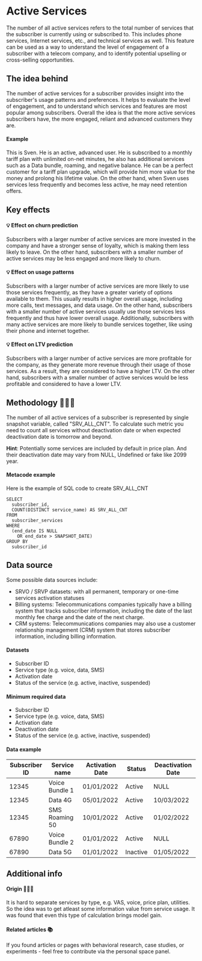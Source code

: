 <!--
NAME: Number of All Active Services
TAGS
Industries: Telecom
Tasks: Churn prediction, LTV
Sources: FeatureHub.AI
Entities: Active Services
 -->
 
# Active Services 

The number of all active services refers to the total number of services that the subscriber is currently using or subscribed to. This includes phone services, Internet services, etc., and technical services as well. 
This feature can be used as a way to understand the level of engagement of a subscriber with a telecom company, and to identify potential upselling or cross-selling opportunities.

## The idea behind

The number of active services for a subscriber provides insight into the subscriber's usage patterns and preferences. It helps to evaluate the level of engagement, and to understand which services and features are most popular among subscribers. Overall the idea is that the more active services subscribers have, the more engaged, reliant and advanced customers they are. 

#### Example 

This is Sven. He is an active, advanced user. He is subscribed to a monthly tariff plan with unlimited on-net minutes, he also has additional services such as a Data bundle, roaming, and negative balance. He can be a perfect customer for a tariff plan upgrade, which will provide him more value for the money and prolong his lifetime value. On the other hand, when Sven uses services less frequently and becomes less active, he may need retention offers. 
 
## Key effects
 
#### 💡 Effect on churn prediction

Subscribers with a larger number of active services are more invested in the company and have a stronger sense of loyalty, which is making them less likely to leave. On the other hand, subscribers with a smaller number of active services may be less engaged and more likely to churn. 

#### 💡 Effect on usage patterns 

Subscribers with a larger number of active services are more likely to use those services frequently, as they have a greater variety of options available to them. This usually results in higher overall usage, including more calls, text messages, and data usage. On the other hand, subscribers with a smaller number of active services usually use those services less frequently and thus have lower overall usage. Additionally, subscribers with many active services are more likely to bundle services together, like using their phone and internet together.

#### 💡 Effect on LTV prediction

Subscribers with a larger number of active services are more profitable for the company, as they generate more revenue through their usage of those services. As a result, they are considered to have a higher LTV. On the other hand, subscribers with a smaller number of active services would be less profitable and considered to have a lower LTV. 

## Methodology 👨🏻‍💻

The number of all active services of a subscriber is represented by single snapshot variable, called "SRV_ALL_CNT". To calculate such metric you need to count all services without deactivation date or when expected deactivation date is tomorrow and beyond.

**Hint**: Potentially some services are included by default in price plan. And their deactivation date may vary from NULL, Undefined or fake like 2099 year.


#### Metacode example

Here is the example of SQL code to create SRV_ALL_CNT

```
SELECT
  subscriber_id,
  COUNT(DISTINCT service_name) AS SRV_ALL_CNT
FROM
  subscriber_services
WHERE
  (end_date IS NULL
    OR end_date > SNAPSHOT_DATE)
GROUP BY
  subscriber_id
```


## Data source

Some possible data sources include:
- SRVO / SRVP datasets: with all permanent, temporary or one-time services activation statuses
- Billing systems: Telecommunications companies typically have a billing system that tracks subscriber information, including the date of the last monthly fee charge and the date of the next charge.
- CRM systems: Telecommunications companies may also use a customer relationship management (CRM) system that stores subscriber information, including billing information.


#### Datasets

- Subscriber ID
- Service type (e.g. voice, data, SMS)
- Activation date
- Status of the service (e.g. active, inactive, suspended)

#### Minimum required data

- Subscriber ID
- Service type (e.g. voice, data, SMS)
- Activation date
- Deactivation date
- Status of the service (e.g. active, inactive, suspended)

#### Data example

| Subscriber ID | Service name | Activation Date | Status | Deactivation Date |
|---------------|--------------|-----------------|---------|-------------------|
| 12345 | Voice Bundle 1 | 01/01/2022 | Active | NULL |
| 12345 | Data 4G| 05/01/2022 | Active | 10/03/2022 |
| 12345 | SMS Roaming 50| 10/01/2022 | Active | 01/02/2022 |
| 67890 | Voice Bundle 2| 01/01/2022 | Active| NULL |
| 67890 | Data 5G| 01/01/2022 | Inactive| 01/05/2022 |


## Additional info

#### Origin 🕵🏻‍♂️

It is hard to separate services by type, e.g. VAS, voice, price plan, utilities. So the idea was to get atleast some information value from service usage. It was found that even this type of calculation brings model gain.

#### Related articles 📚

If you found articles or pages with behavioral research, case studies, or experiments - feel free to contribute via the personal space panel.


